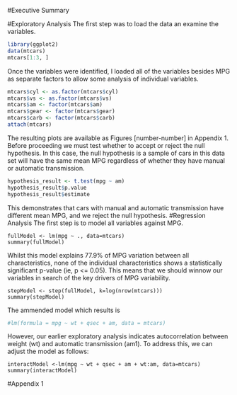 #Executive Summary

#Exploratory Analysis
The first step was to load the data an examine the variables. 
```r
library(ggplot2)
data(mtcars)
mtcars[1:3, ]
```
Once the variables were identified, I loaded all of the variables besides MPG as separate factors to allow some analysis of individual variables. 
```r
mtcars$cyl <- as.factor(mtcars$cyl)
mtcars$vs <- as.factor(mtcars$vs)
mtcars$am <- factor(mtcars$am)
mtcars$gear <- factor(mtcars$gear)
mtcars$carb <- factor(mtcars$carb)
attach(mtcars)
```
The resulting plots are available as Figures [number-number] in Appendix 1. 
Before proceeding we must test whether to accept or reject the null hypothesis. In this case, the null hypothesis is a sample of cars in this data set will have the same mean MPG regardless of whether they have manual or automatic transmission. 
```r
hypothesis_result <- t.test(mpg ~ am)
hypothesis_result$p.value
hypothesis_result$estimate
```
This demonstrates that cars with manual and automatic transmission have different mean MPG, and we reject the null hypothesis. 
#Regression Analysis
The first step is to model all variables against MPG. 

```{r echo = FALSE, message = FALSE}
fullModel <- lm(mpg ~ ., data=mtcars)
summary(fullModel)
```
Whilst this model explains 77.9% of MPG variation between all characteristics, none of the individual characteristics shows a statistically significant p-value (ie, p <= 0.05). This means that we should winnow our variables in search of the key drivers of MPG variability. 

```{r echo=FALSE, message = FALSE}
stepModel <- step(fullModel, k=log(nrow(mtcars)))
summary(stepModel)
```
The ammended model which results is
```r
#lm(formula = mpg ~ wt + qsec + am, data = mtcars)
```
However, our earlier exploratory analysis indicates autocorrelation between weight (wt) and automatic transmission (am1). To address this, we can adjust the model as follows:

```{r echo=FALSE, message=FALSE}
interactModel <-lm(mpg ~ wt + qsec + am + wt:am, data=mtcars)
summary(interactModel)
```

#Appendix 1

